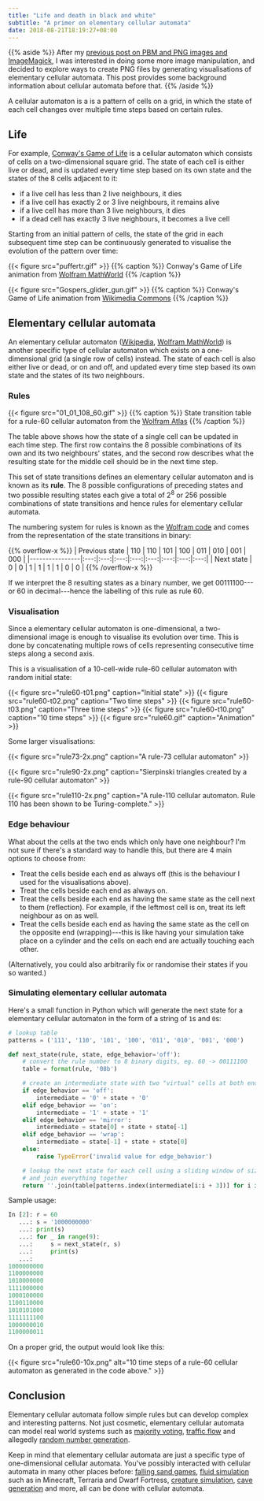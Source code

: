 ```yaml
---
title: "Life and death in black and white"
subtitle: "A primer on elementary cellular automata"
date: 2018-08-21T18:19:27+08:00
---
```


{{% aside %}}
After my [previous post on PBM and PNG images and ImageMagick](https://blog.jiayu.co/2018/06/a-minimal-representation-of-the-sutd-logo/), 
I was interested in doing some more image manipulation, and decided to explore ways to create PNG files by generating 
visualisations of elementary cellular automata. This post provides some background information about cellular automata 
before that.
{{% /aside %}}

A cellular automaton is a is a pattern of cells on a grid, in which the state of each cell changes over multiple
time steps based on certain rules.

## Life
For example, [Conway's Game of Life](https://en.wikipedia.org/wiki/Conway%27s_Game_of_Life) is a cellular automaton
which consists of cells on a two-dimensional square grid. The state of each cell is either live or dead, and is
updated every time step based on its own state and the states of the 8 cells adjacent to it:

- if a live cell has less than 2 live neighbours, it dies
- if a live cell has exactly 2 or 3 live neighbours, it remains alive
- if a live cell has more than 3 live neighbours, it dies
- if a dead cell has exactly 3 live neighbours, it becomes a live cell

Starting from an initial pattern of cells, the state of the grid in each subsequent time step can be continuously
generated to visualise the evolution of the pattern over time:

{{< figure src="puffertr.gif" >}}
{{% caption  %}}
Conway's Game of Life animation from [Wolfram MathWorld](http://mathworld.wolfram.com/GameofLife.html)
{{% /caption %}}

{{< figure src="Gospers_glider_gun.gif" >}}
{{% caption  %}}
Conway's Game of Life animation from [Wikimedia Commons](https://commons.wikimedia.org/wiki/File:Gospers_glider_gun.gif)
{{% /caption %}}

## Elementary cellular automata
An elementary cellular automaton ([Wikipedia](https://en.wikipedia.org/wiki/Elementary_cellular_automaton),
[Wolfram MathWorld](http://mathworld.wolfram.com/ElementaryCellularAutomaton.html)) is another specific type of
cellular automaton which exists on a one-dimensional grid (a single row of cells) instead. The state of each cell
is also either live or dead, or on and off, and updated every time step based its own state and the states of its
two neighbours.

### Rules
{{< figure src="01_01_108_60.gif" >}}
{{% caption  %}}
State transition table for a rule-60 cellular automaton from the [Wolfram Atlas](http://atlas.wolfram.com/01/01/60/)
{{% /caption %}}

The table above shows how the state of a single cell can be updated in each time step. The first row contains the
8 possible combinations of its own and its two neighbours' states, and the second row describes what the resulting
state for the middle cell should be in the next time step.

This set of state transitions defines an elementary cellular automaton and is known as its **rule**. The 8 possible
configurations of preceding states and two possible resulting states each give a total of 2<sup>8</sup> or 256
possible combinations of state transitions and hence rules for elementary cellular automata.

The numbering system for rules is known as the [Wolfram code](https://en.wikipedia.org/wiki/Wolfram_code) and
comes from the representation of the state transitions in binary:

{{% overflow-x %}}
| Previous state | 110 | 110 | 101 | 100 | 011 | 010 | 001 | 000 |
|----------------|:---:|:---:|:---:|:---:|:---:|:---:|:---:|:---:|
| Next state     |  0  |  0  |  1  |  1  |  1  |  1  |  0  |  0  |
{{% /overflow-x %}}

If we interpret the 8 resulting states as a binary number, we get 00111100---or 60 in decimal---hence the labelling
of this rule as rule 60.

### Visualisation

Since a elementary cellular automaton is one-dimensional, a two-dimensional image is enough to visualise its
evolution over time. This is done by concatenating multiple rows of cells representing consecutive time steps
along a second axis.

This is a visualisation of a 10-cell-wide rule-60 cellular automaton with random initial state:

{{< figure src="rule60-t01.png" caption="Initial state" >}}
{{< figure src="rule60-t02.png" caption="Two time steps" >}}
{{< figure src="rule60-t03.png" caption="Three time steps" >}}
{{< figure src="rule60-t10.png" caption="10 time steps" >}}
{{< figure src="rule60.gif" caption="Animation" >}}

Some larger visualisations:

{{< figure src="rule73-2x.png" caption="A rule-73 cellular automaton" >}}

{{< figure src="rule90-2x.png" caption="Sierpinski triangles created by a rule-90 cellular automaton" >}}

{{< figure src="rule110-2x.png" caption="A rule-110 cellular automaton. Rule 110 has been shown to be Turing-complete." >}}

### Edge behaviour
What about the cells at the two ends which only have one neighbour? I'm not sure if there's a standard way to
handle this, but there are 4 main options to choose from:

- Treat the cells beside each end as always off (this is the behaviour I used for the visualisations above).
- Treat the cells beside each end as always on.
- Treat the cells beside each end as having the same state as the cell next to them (reflection). For example,
if the leftmost cell is on, treat its left neighbour as on as well.
- Treat the cells beside each end as having the same state as the cell on the opposite end (wrapping)---this is
like having your simulation take place on a cylinder and the cells on each end are actually touching each other.

(Alternatively, you could also arbitrarily fix or randomise their states if you so wanted.)

### Simulating elementary cellular automata
Here's a small function in Python which will generate the next state for a elementary cellular automaton in the
form of a string of `1`s and `0`s:

```python
# lookup table
patterns = ('111', '110', '101', '100', '011', '010', '001', '000')

def next_state(rule, state, edge_behavior='off'):
    # convert the rule number to 8 binary digits, eg. 60 -> 00111100
    table = format(rule, '08b')

    # create an intermediate state with two "virtual" cells at both ends
    if edge_behavior == 'off':
        intermediate = '0' + state + '0'
    elif edge_behavior == 'on':
        intermediate = '1' + state + '1'
    elif edge_behavior == 'mirror':
        intermediate = state[0] + state + state[-1]
    elif edge_behavior == 'wrap':
        intermediate = state[-1] + state + state[0]
    else:
        raise TypeError('invalid value for edge_behavior')

    # lookup the next state for each cell using a sliding window of size 3 over the intermediate state
    # and join everything together
    return ''.join(table[patterns.index(intermediate[i:i + 3])] for i in range(0, len(intermediate) - 2))
```

Sample usage:

```python
In [2]: r = 60
   ...: s = '1000000000'
   ...: print(s)
   ...: for _ in range(9):
   ...:     s = next_state(r, s)
   ...:     print(s)
   ...:
1000000000
1100000000
1010000000
1111000000
1000100000
1100110000
1010101000
1111111100
1000000010
1100000011
```

On a proper grid, the output would look like this:

{{< figure src="rule60-10x.png" alt="10 time steps of a rule-60 cellular automaton as generated in the code above." >}}

## Conclusion

Elementary cellular automata follow simple rules but can develop complex and interesting
patterns. Not just cosmetic, elementary cellular automata can model real world systems such as
[majority voting](https://en.wikipedia.org/wiki/Majority_problem_(cellular_automaton)), [traffic
flow](https://en.wikipedia.org/wiki/Microscopic_traffic_flow_model#Cellular_automaton_models) and allegedly
[random number generation](https://en.wikipedia.org/wiki/Rule_30#Random_number_generation).

Keep in mind that elementary cellular automata are just a specific type of one-dimensional cellular
automata. You've possibly interacted with cellular automata in many other places before: [falling sand
games](https://en.wikipedia.org/wiki/Falling-sand_game), [fluid simulation](https://sanojian.github.io/cellauto/)
such as in Minecraft, Terraria and Dwarf Fortress, [creature simulation](https://rileyjshaw.com/terra/#creatures),
[cave](https://gamedevelopment.tutsplus.com/tutorials/generate-random-cave-levels-using-cellular-automata--gamedev-9664)
[generation](https://blog.jrheard.com/procedural-dungeon-generation-cellular-automata) and more, all can be done
with cellular automata.
